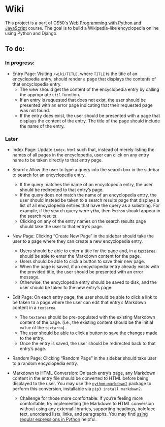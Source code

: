 # Wiki
This project is a part of CS50's [Web Programming with Python and JavaScript](https://cs50.harvard.edu/web) course. The goal is to build a Wikipedia-like encyclopedia online using Python and Django.

## To do:

### In progress:

* Entry Page: Visiting `/wiki/TITLE`, where `TITLE` is the title of an encyclopedia entry, should render a page that displays the contents of that encyclopedia entry.
  * The view should get the content of the encyclopedia entry by calling the appropriate `util` function.
  * If an entry is requested that does not exist, the user should be presented with an error page indicating that their requested page was not found.
  * If the entry does exist, the user should be presented with a page that displays the content of the entry. The title of the page should include the name of the entry.

### Later

* Index Page: Update `index.html` such that, instead of merely listing the names of all pages in the encyclopedia, user can click on any entry name to be taken directly to that entry page.

* Search: Allow the user to type a query into the search box in the sidebar to search for an encyclopedia entry.
  * If the query matches the name of an encyclopedia entry, the user should be redirected to that entry’s page.
  * If the query does not match the name of an encyclopedia entry, the user should instead be taken to a search results page that displays a list of all encyclopedia entries that have the query as a substring. For example, if the search query were `ytho`, then `Python` should appear in the search results.
  * Clicking on any of the entry names on the search results page should take the user to that entry’s page.

* New Page: Clicking “Create New Page” in the sidebar should take the user to a page where they can create a new encyclopedia entry.
  * Users should be able to enter a title for the page and, in a [`textarea`](https://www.w3schools.com/tags/tag_textarea.asp), should be able to enter the Markdown content for the page.
  * Users should be able to click a button to save their new page.
  * When the page is saved, if an encyclopedia entry already exists with the provided title, the user should be presented with an error message.
  * Otherwise, the encyclopedia entry should be saved to disk, and the user should be taken to the new entry’s page.

* Edit Page: On each entry page, the user should be able to click a link to be taken to a page where the user can edit that entry’s Markdown content in a `textarea`.
  * The `textarea` should be pre-populated with the existing Markdown content of the page. (i.e., the existing content should be the initial `value` of the `textarea`).
  * The user should be able to click a button to save the changes made to the entry.
  * Once the entry is saved, the user should be redirected back to that entry’s page.

* Random Page: Clicking “Random Page” in the sidebar should take user to a random encyclopedia entry.

* Markdown to HTML Conversion: On each entry’s page, any Markdown content in the entry file should be converted to HTML before being displayed to the user. You may use the [`python-markdown2`](https://github.com/trentm/python-markdown2) package to perform this conversion, installable via `pip3 install markdown2`.
  * Challenge for those more comfortable: If you’re feeling more comfortable, try implementing the Markdown to HTML conversion without using any external libraries, supporting headings, boldface text, unordered lists, links, and paragraphs. You may find [using regular expressions in Python](https://docs.python.org/3/howto/regex.html) helpful.